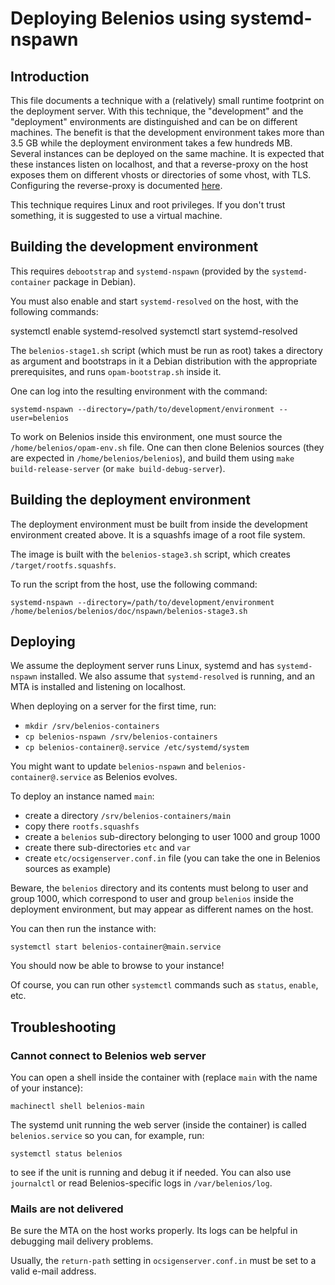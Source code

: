 Deploying Belenios using systemd-nspawn
=======================================


Introduction
------------

This file documents a technique with a (relatively) small runtime
footprint on the deployment server. With this technique, the
"development" and the "deployment" environments are distinguished and
can be on different machines. The benefit is that the development
environment takes more than 3.5 GB while the deployment environment
takes a few hundreds MB. Several instances can be deployed on the same
machine. It is expected that these instances listen on localhost, and
that a reverse-proxy on the host exposes them on different vhosts or
directories of some vhost, with TLS. Configuring the reverse-proxy is
documented [here](../reverse-proxy.md).

This technique requires Linux and root privileges. If you don't trust
something, it is suggested to use a virtual machine.


Building the development environment
------------------------------------

This requires `debootstrap` and `systemd-nspawn` (provided by the
`systemd-container` package in Debian).

You must also enable and start `systemd-resolved` on the host, with
the following commands:

   systemctl enable systemd-resolved
   systemctl start systemd-resolved

The `belenios-stage1.sh` script (which must be run as root) takes a
directory as argument and bootstraps in it a Debian distribution with
the appropriate prerequisites, and runs `opam-bootstrap.sh` inside it.

One can log into the resulting environment with the command:

    systemd-nspawn --directory=/path/to/development/environment --user=belenios

To work on Belenios inside this environment, one must source the
`/home/belenios/opam-env.sh` file. One can then clone Belenios sources
(they are expected in `/home/belenios/belenios`), and build them using
`make build-release-server` (or `make build-debug-server`).


Building the deployment environment
-----------------------------------

The deployment environment must be built from inside the development
environment created above. It is a squashfs image of a root file
system.

The image is built with the `belenios-stage3.sh` script, which creates
`/target/rootfs.squashfs`.

To run the script from the host, use the following command:

    systemd-nspawn --directory=/path/to/development/environment /home/belenios/belenios/doc/nspawn/belenios-stage3.sh


Deploying
---------

We assume the deployment server runs Linux, systemd and has
`systemd-nspawn` installed. We also assume that `systemd-resolved` is
running, and an MTA is installed and listening on localhost.

When deploying on a server for the first time, run:

 * `mkdir /srv/belenios-containers`
 * `cp belenios-nspawn /srv/belenios-containers`
 * `cp belenios-container@.service /etc/systemd/system`

You might want to update `belenios-nspawn` and
`belenios-container@.service` as Belenios evolves.

To deploy an instance named `main`:

 * create a directory `/srv/belenios-containers/main`
 * copy there `rootfs.squashfs`
 * create a `belenios` sub-directory belonging to user 1000 and
   group 1000
 * create there sub-directories `etc` and `var`
 * create `etc/ocsigenserver.conf.in` file (you can take the one
   in Belenios sources as example)

Beware, the `belenios` directory and its contents must belong to user
and group 1000, which correspond to user and group `belenios` inside
the deployment environment, but may appear as different names on the
host.

You can then run the instance with:

    systemctl start belenios-container@main.service

You should now be able to browse to your instance!

Of course, you can run other `systemctl` commands such as `status`,
`enable`, etc.


Troubleshooting
---------------


### Cannot connect to Belenios web server

You can open a shell inside the container with (replace `main` with
the name of your instance):

    machinectl shell belenios-main

The systemd unit running the web server (inside the container) is
called `belenios.service` so you can, for example, run:

    systemctl status belenios

to see if the unit is running and debug it if needed. You can also use
`journalctl` or read Belenios-specific logs in `/var/belenios/log`.


### Mails are not delivered

Be sure the MTA on the host works properly. Its logs can be helpful in
debugging mail delivery problems.

Usually, the `return-path` setting in `ocsigenserver.conf.in` must be
set to a valid e-mail address.
